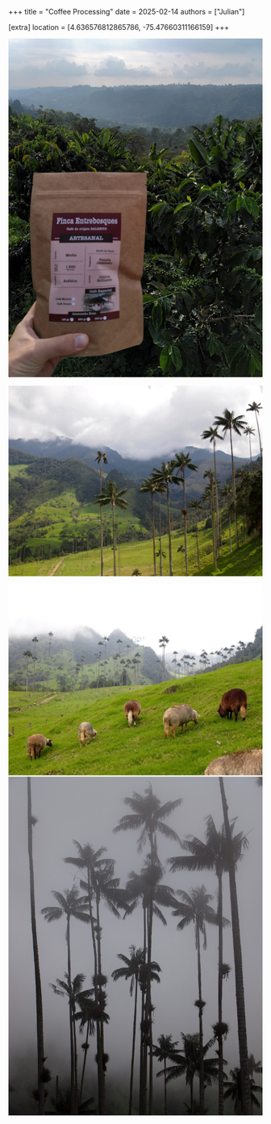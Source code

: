 +++
title = "Coffee Processing"
date = 2025-02-14
authors = ["Julian"]

[extra]
location = [4.636576812865786, -75.47660311166159]
+++

![Coffee](coffee.jpg)

![Valley](valley.jpg)

![Sheep](sheep.jpg)
![Fog](fog.jpg)

